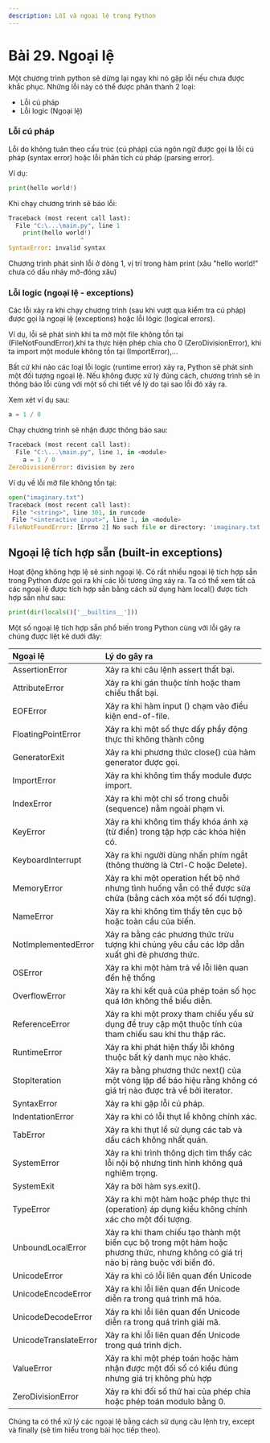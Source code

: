 ```yaml
---
description: Lỗi và ngoại lệ trong Python
---
```


# Bài 29. Ngoại lệ

Một chương trình python sẽ dừng lại ngay khi nó gặp lỗi nếu chưa được khắc phục. Những lỗi này có thể được phân thành 2 loại:

* Lỗi cú pháp 
* Lỗi logic \(Ngoại lệ\)

### Lỗi cú pháp

Lỗi do không tuân theo cấu trúc \(cú pháp\) của ngôn ngữ được gọi là lỗi cú pháp \(syntax error\) hoặc lỗi phân tích cú pháp \(parsing error\).

Ví dụ:

```python
print(hello world!)
```

Khi chạy chương trình sẽ báo lỗi:

```python
Traceback (most recent call last):
  File "C:\...\main.py", line 1
    print(hello world!)
                    ^
SyntaxError: invalid syntax
```

Chương trình phát sinh lỗi ở dòng 1, vị trí trong hàm print \(xâu "hello world!" chưa có dấu nháy mở-đóng xâu\)

### Lỗi logic \(ngoại lệ - exceptions\)

Các lỗi xảy ra khi chạy chương trình \(sau khi vượt qua kiểm tra cú pháp\) được gọi là ngoại lệ \(exceptions\) hoặc lỗi lôgic \(logical errors\).

Ví dụ, lỗi sẽ phát sinh khi ta mở một file không tồn tại \(FileNotFoundError\),khi ta thực hiện phép chia cho 0 \(ZeroDivisionError\), khi ta import một module không tồn tại \(ImportError\),...

Bất cứ khi nào các loại lỗi logic \(runtime error\) xảy ra, Python sẽ phát sinh một đối tượng ngoại lệ. Nếu không được xử lý đúng cách, chương trình sẽ in thông báo lỗi cùng với một số chi tiết về lý do tại sao lỗi đó xảy ra.

Xem xét ví dụ sau:

```python
a = 1 / 0
```

Chạy chương trình sẽ nhận được thông báo sau:

```python
Traceback (most recent call last):
  File "C:\...\main.py", line 1, in <module>
    a = 1 / 0
ZeroDivisionError: division by zero
```

Ví dụ về lỗi mở file không tồn tại:

```python
open("imaginary.txt")
Traceback (most recent call last):
 File "<string>", line 301, in runcode
 File "<interactive input>", line 1, in <module>
FileNotFoundError: [Errno 2] No such file or directory: 'imaginary.txt'
```

## Ngoại lệ tích hợp sẵn \(built-in exceptions\)

Hoạt động không hợp lệ sẽ sinh ngoại lệ. Có rất nhiều ngoại lệ tích hợp sẵn trong Python được gọi ra khi các lỗi tương ứng xảy ra. Ta có thể xem tất cả các ngoại lệ được tích hợp sẵn bằng cách sử dụng hàm local\(\) được tích hợp sẵn như sau:

```python
print(dir(locals()['__builtins__']))
```

Một số ngoại lệ tích hợp sẵn phổ biến trong Python cùng với lỗi gây ra chúng được liệt kê dưới đây:

| **Ngoại lệ** | **Lý do gây ra** |
| :--- | :--- |
| AssertionError | Xảy ra khi câu lệnh assert thất bại. |
| AttributeError | Xảy ra khi gán thuộc tính hoặc tham chiếu thất bại. |
| EOFError | Xảy ra khi hàm input \(\) chạm vào điều kiện end-of-file. |
| FloatingPointError | Xảy ra khi một số thực dấy phẩy động thực thi không thành công |
| GeneratorExit | Xảy ra khi phương thức close\(\) của hàm generator được gọi. |
| ImportError | Xảy ra khi không tìm thấy module được import. |
| IndexError | Xảy ra khi một chỉ số trong chuỗi \(sequence\) nằm ngoài phạm vi. |
| KeyError | Xảy ra khi không tìm thấy khóa ánh xạ \(từ điển\) trong tập hợp các khóa hiện có. |
| KeyboardInterrupt | Xảy ra khi người dùng nhấn phím ngắt \(thông thường là Ctrl-C hoặc Delete\). |
| MemoryError | Xảy ra khi một operation hết bộ nhớ nhưng tình huống vẫn có thể được sửa chữa \(bằng cách xóa một số đối tượng\). |
| NameError | Xảy ra khi không tìm thấy tên cục bộ hoặc toàn cầu của biến. |
| NotImplementedError | Xảy ra bằng các phương thức trừu tượng khi chúng yêu cầu các lớp dẫn xuất ghi đè phương thức. |
| OSError | Xảy ra khi một hàm trả về lỗi liên quan đến hệ thống |
| OverflowError | Xảy ra khi kết quả của phép toán số học quá lớn không thể biểu diễn. |
| ReferenceError | Xảy ra khi một proxy tham chiếu yếu sử dụng để truy cập một thuộc tính của tham chiếu sau khi thu thập rác. |
| RuntimeError | Xảy ra khi phát hiện thấy lỗi không thuộc bất kỳ danh mục nào khác. |
| StopIteration | Xảy ra bằng phương thức next\(\) của một vòng lặp để báo hiệu rằng không có giá trị nào được trả về bởi iterator. |
| SyntaxError | Xảy ra khi gặp lỗi cú pháp. |
| IndentationError | Xảy ra khi có lỗi thụt lề không chính xác. |
| TabError | Xảy ra khi thụt lề sử dụng các tab và dấu cách không nhất quán. |
| SystemError | Xảy ra khi trình thông dịch tìm thấy các lỗi nội bộ nhưng tình hình không quá nghiêm trọng. |
| SystemExit | Xảy ra bởi hàm sys.exit\(\). |
| TypeError | Xảy ra khi một hàm hoặc phép thực thi \(operation\) áp dụng kiểu không chính xác cho một đối tượng. |
| UnboundLocalError | Xảy ra khi tham chiếu tạo thành một biến cục bộ trong một hàm hoặc phương thức, nhưng không có giá trị nào bị ràng buộc với biến đó. |
| UnicodeError | Xảy ra khi có lỗi liên quan đến Unicode |
| UnicodeEncodeError | Xảy ra khi lỗi liên quan đến Unicode diễn ra trong quá trình mã hóa. |
| UnicodeDecodeError | Xảy ra khi lỗi liên quan đến Unicode diễn ra trong quá trình giải mã. |
| UnicodeTranslateError | Xảy ra khi lỗi liên quan đến Unicode trong quá trình dịch. |
| ValueError | Xảy ra khi một phép toán hoặc hàm nhận được một đối số có kiểu đúng nhưng giá trị không phù hợp |
| ZeroDivisionError | Xảy ra khi đối số thứ hai của phép chia hoặc phép toán modulo bằng 0. |

Chúng ta có thể xử lý các ngoại lệ bằng cách sử dụng câu lệnh try, except và finally \(sẽ tìm hiểu trong bài học tiếp theo\).

